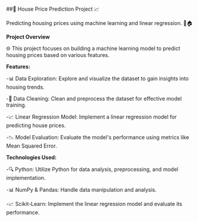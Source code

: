 ##🏡 House Price Prediction Project 📈

Predicting housing prices using machine learning and linear regression. 🤖🏠

**Project Overview**

🌐 This project focuses on building a machine learning model to predict housing prices based on various features.

**Features:**

-📊 Data Exploration: Explore and visualize the dataset to gain insights into housing trends.

-🧹 Data Cleaning: Clean and preprocess the dataset for effective model training.

-📈 Linear Regression Model: Implement a linear regression model for predicting house prices.

-📉 Model Evaluation: Evaluate the model's performance using metrics like Mean Squared Error.

**Technologies Used:**

-🔍 Python: Utilize Python for data analysis, preprocessing, and model implementation.

-📊 NumPy & Pandas: Handle data manipulation and analysis.

-📈 Scikit-Learn: Implement the linear regression model and evaluate its performance.
